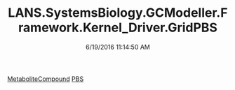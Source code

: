 ﻿---
title: LANS.SystemsBiology.GCModeller.Framework.Kernel_Driver.GridPBS
date: 6/19/2016 11:14:50 AM
---

[MetaboliteCompound](T-LANS.SystemsBiology.GCModeller.Framework.Kernel_Driver.GridPBS.MetaboliteCompound.html)
[PBS](T-LANS.SystemsBiology.GCModeller.Framework.Kernel_Driver.GridPBS.PBS.html)
